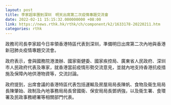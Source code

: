 ```yaml
---
layout: post
title: 李家超率團到深圳　明天出席第二次疫情專題交流會
date: 2022-02-11 15:15:32.000000000 +08:00
link: https://news.rthk.hk/rthk/ch/component/k2/1633178-20220211.htm
categories: rthk
---
```


政務司司長李家超今日率領香港特區代表到深圳，準備明日出席第二次內地與香港新冠肺炎疫情專題交流會。

政府表示，會與國務院港澳辦、國家衞健委、國家疾控局、廣東省人民政府、深圳市人民政府代表及專家，就香港當前疫情形勢交流意見，並就內地支持香港抗疫措施及保障內地供港物資等，交流討論。

政府提到，出席會議的香港特區代表包括運輸及房屋局局長陳帆、食物及衞生局局長陳肇始、政制及內地事務局局長曾國衞、保安局局長鄧炳強，以及衞生署、食環署及民政事務總署等相關部門代表。
